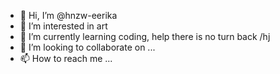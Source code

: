 - 👋 Hi, I’m @hnzw-eerika
- 👀 I’m interested in art
- 🌱 I’m currently learning coding, help there is no turn back /hj
- 💞️ I’m looking to collaborate on ...
- 📫 How to reach me ...

<!---
hnzw-eerika/hnzw-eerika is a ✨ special ✨ repository because its `README.md` (this file) appears on your GitHub profile.
You can click the Preview link to take a look at your changes.
--->
